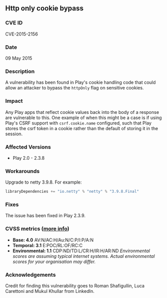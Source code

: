 ## Http only cookie bypass

### CVE ID

CVE-2015-2156

### Date

09 May 2015

### Description

A vulnerability has been found in Play's cookie handling code that could allow an attacker to bypass the `httpOnly` flag on sensitive cookies.

### Impact

Any Play apps that reflect cookie values back into the body of a response are vulnerable to this.  One example of when this might be a case is if using Play's CSRF support with `csrf.cookie.name` configured, such that Play stores the csrf token in a cookie rather than the default of storing it in the session.

### Affected Versions

* Play 2.0 - 2.3.8

### Workarounds

Upgrade to netty 3.9.8.  For example:

```scala
libraryDependencies += "io.netty" % "netty" % "3.9.8.Final"
```

### Fixes

The issue has been fixed in Play 2.3.9.

### CVSS metrics (<a href="http://www.first.org/cvss/cvss-guide">more info</a>)

* **Base: 4.0**
 AV:N/AC:H/Au:N/C:P/I:P/A:N
* **Temporal: 3.1**
 E:POC/RL:OF/RC:C
* **Environmental: 1.1**
 CDP:ND/TD:L/CR:H/IR:H/AR:ND
 *Environmental scores are assuming typical internet systems. Actual environmental scores for your organisation may differ.*

### Acknowledgements

Credit for finding this vulnerability goes to Roman Shafigullin, Luca Carettoni and Mukul Khullar from LinkedIn.
